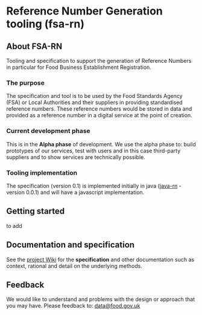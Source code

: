 # Reference Number Generation tooling (fsa-rn)


## About FSA-RN
Tooling and specification to support the generation of Reference Numbers in particular for Food Business Establishment Registration.

### The purpose
The specification and tool is to be used by the Food Standards Agency (FSA) or Local Authorities and their suppliers in providing standardised reference numbers.  These reference numbers would be stored in data and provided as a reference number in a digital service at the point of creation.   

### Current development phase
This is in the **Alpha phase** of development.  We use the alpha phase to: build prototypes of our services, test with users and in this case third-party suppliers and to show services are technically possible.

### Tooling implementation
The specification (version 0.1) is implemented initially in java ([java-rn](java-rn) - version 0.0.1) and will have a javascript implementation.  

## Getting started
to add

## Documentation and specification
See the [project Wiki](https://github.com/FoodStandardsAgency/fsa-rn/wiki) for the **specification** and other documentation such as context, rational and detail on the underlying methods.


## Feedback
We would like to understand and problems with the design or approach that you may have.  Please feedback to: data@food.gov.uk
